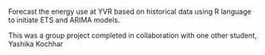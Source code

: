Forecast the energy use at YVR based on historical data using R language to initiate ETS and ARIMA models.

This was a group project completed in collaboration with one other student, Yashika Kochhar
